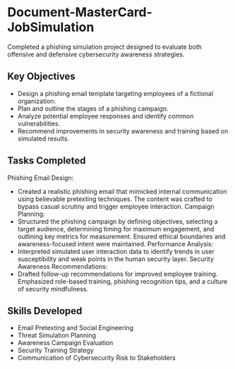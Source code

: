 # Document-MasterCard-JobSimulation
Completed a phishing simulation project designed to evaluate both offensive and defensive cybersecurity awareness strategies. 

## Key Objectives
- Design a phishing email template targeting employees of a fictional organization.
- Plan and outline the stages of a phishing campaign.
- Analyze potential employee responses and identify common vulnerabilities.
- Recommend improvements in security awareness and training based on simulated results.

## Tasks Completed
Phishing Email Design:
- Created a realistic phishing email that mimicked internal communication using believable pretexting techniques. The content was crafted to bypass casual scrutiny and trigger employee interaction.
Campaign Planning:
- Structured the phishing campaign by defining objectives, selecting a target audience, determining timing for maximum engagement, and outlining key metrics for measurement. Ensured ethical boundaries and awareness-focused intent were maintained.
Performance Analysis:
- Interpreted simulated user interaction data to identify trends in user susceptibility and weak points in the human security layer.
Security Awareness Recommendations:
- Drafted follow-up recommendations for improved employee training. Emphasized role-based training, phishing recognition tips, and a culture of security mindfulness.

## Skills Developed
- Email Pretexting and Social Engineering
- Threat Simulation Planning
- Awareness Campaign Evaluation
- Security Training Strategy
- Communication of Cybersecurity Risk to Stakeholders
